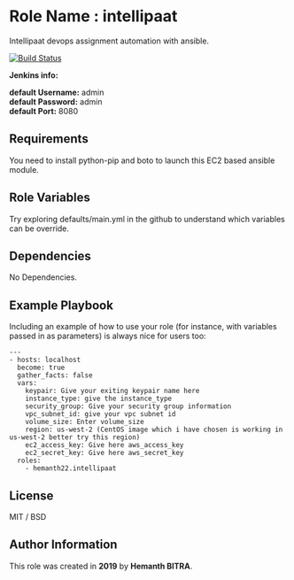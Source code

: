 Role Name : intellipaat
=========

Intellipaat devops assignment automation with ansible.

[![Build Status](https://travis-ci.org/hemanth22/ansible-role-intellipaat.svg?branch=master)](https://travis-ci.org/hemanth22/ansible-role-intellipaat)

__Jenkins info:__

__default Username:__ admin  
__default Password:__ admin  
__default Port:__ 8080

Requirements
------------

You need to install python-pip and boto to launch this EC2 based ansible module.

Role Variables
--------------

Try exploring defaults/main.yml in the github to understand which variables can be override.

Dependencies
------------

No Dependencies.

Example Playbook
----------------

Including an example of how to use your role (for instance, with variables passed in as parameters) is always nice for users too:

```
---
- hosts: localhost
  become: true
  gather_facts: false
  vars:
    keypair: Give your exiting keypair name here
    instance_type: give the instance_type
    security_group: Give your security group information
    vpc_subnet_id: give your vpc subnet id
    volume_size: Enter volume_size
    region: us-west-2 (CentOS image which i have chosen is working in us-west-2 better try this region)
    ec2_access_key: Give here aws_access_key
    ec2_secret_key: Give here aws_secret_key
  roles:
    - hemanth22.intellipaat
```

License
-------

MIT / BSD

Author Information
------------------

This role was created in __2019__ by __Hemanth BITRA__.

